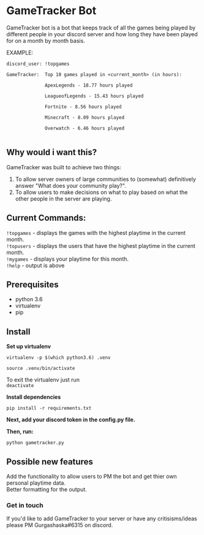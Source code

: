 # GameTracker Bot

GameTracker bot is a bot that keeps track of all the games being played by different people in your discord server and how long they 
have been played for on a month by month basis.

EXAMPLE:
```
discord_user: !topgames 

GameTracker:  Top 10 games played in <current_month> (in hours):

              ApexLegends - 18.77 hours played
              
              LeagueofLegends - 15.43 hours played
              
              Fortnite - 8.56 hours played
              
              Minecraft - 8.09 hours played
              
              Overwatch - 6.46 hours played
             
```

## Why would i want this?

GameTracker was built to achieve two things:  
1. To allow server owners of large communities to (somewhat) definitively answer "What does your community play?".  
2. To allow users to make decisions on what to play based on what the other people in the server are playing.

## Current Commands:  
`!topgames` - displays the games with the highest playtime in the current month.    
`!topusers` - displays the users that have the highest playtime in the current month.  
`!mygames`  -  displays your playtime for this month.  
`!help` -  output is above

## Prerequisites
* python 3.6
* virtualenv
* pip

## Install


**Set up virtualenv**

`virtualenv -p $(which python3.6) .venv`

`source .venv/bin/activate`

 To exit the virtualenv just run  
`deactivate`
 

**Install dependencies**

`pip install -r requirements.txt`

**Next, add your discord token in the config.py file.**

**Then, run:**

`python gametracker.py`

## Possible new features

Add the functionality to allow users to PM the bot and get thier own personal playtime data.  
Better formatting for the output.

### Get in touch
If you'd like to add GameTracker to your server or have any critisisms/ideas please PM Gurgashaska#6315 on discord.
